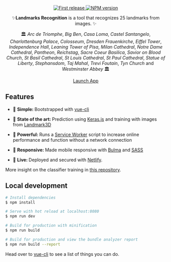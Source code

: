 <div align="center">
  <p>
    <a href="">
      <img alt="First release" src="https://img.shields.io/badge/release-v1.0-brightgreen.svg" />
    </a>
    <a href="https://www.npmjs.com/package/npm">
      <img alt="NPM version" src="https://img.shields.io/npm/v/npm.svg" />
    </a>
  </p>

  <p>
    ✨<strong>Landmarks Recognition</strong> is a tool that recognizes 25 landmarks from images. ✨
  </p>

  <p>🏛 <i>Arc de Triomphe</i>, <i>Big Ben</i>, <i>Casa Loma</i>, <i>Castel Santangelo</i>, <i>Charlottenburg Palace</i>, <i>Colosseum</i>, <i>Dresden Frauenkirche</i>, <i>Eiffel Tower</i>, <i>Independence Hall</i>, <i>Leaning Tower of Pisa</i>, <i>Milan Cathedral</i>, <i>Notre Dame Cathedral</i>, <i>Pantheon</i>, <i>Reichstag</i>, <i>Sacre Coeur Basilica</i>, <i>Savior on Blood Church</i>, <i>St Basil Cathedral</i>, <i>St Louis Cathedral</i>, <i>St Paul Cathedral</i>, <i>Statue of Liberty</i>, <i>Stephansdom</i>, <i>Taj Mahal</i>, <i>Trevi Foutain</i>, <i>Tyn Church</i> and <i>Westminster Abbey</i> 🏛</p>

  <p>
    <a href="https://landmarks-recognition.netlify.com/" class="btn btn-primary btn-md">
      Launch App
    </a>
  </p>
</div>

## Features
* 🔩 <strong>Simple: </strong>Bootstrapped with [vue-cli](https://github.com/vuejs/vue-cli)

* 💯 <strong>State of the art: </strong> Prediction using [Keras.js](https://github.com/transcranial/keras-js) and training with images from [Landmark3D](http://landmark3d.codeplex.com)

* 💪 <strong>Powerful: </strong> Runs a [Service Worker](https://github.com/w3c/ServiceWorker) script to increase online performance and function without a network connection

* 📱 <strong>Responsive: </strong> Made mobile responsive with [Bulma](http://bulma.io/) and [SASS](http://sass-lang.com/)

* 🎉 <strong>Live: </strong> Deployed and secured with [Netlify](https://www.netlify.com).

More insight on the classifier training in [this repository](https://github.com/vfaramond/landmarks-recognition).

## Local development

``` bash
# Install dependencies
$ npm install

# Serve with hot reload at localhost:8080
$ npm run dev

# Build for production with minification
$ npm run build

# Build for production and view the bundle analyzer report
$ npm run build --report
```

<p>
  Head over to <a href="https://github.com/vuejs/vue-cli">vue-cli</a> to see a list of things you can do.
</p>
